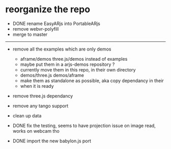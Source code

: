 # reorganize the repo
- DONE rename EasyARjs into PortableARjs 
- remove webvr-polyfill
- merge to master

---

- remove all the examples which are only demos
  - aframe/demos three.js/demos instead of examples
  - maybe put them in a arjs-demos repository ?
  - currently move them in this repo, in their own directory
  - demos/three.js demos/aframe
  - make them as standalone as possible, aka copy dependancy in their
  - when it is ready
- remove three.js dependancy
- remove any tango support
- clean up data


- DONE fix the testing, seems to have projection issue on image read, works on webcam tho
- DONE import the new babylon.js port
